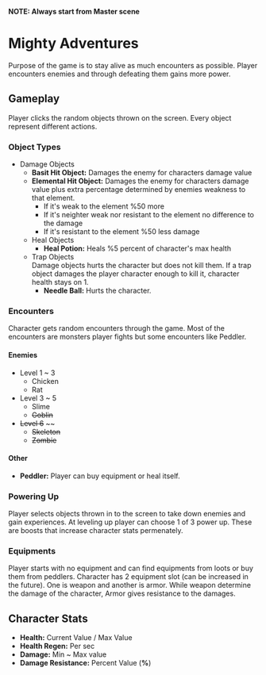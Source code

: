**NOTE: Always start from Master scene**
# Mighty Adventures
 Purpose of the game is to stay alive as much encounters as possible. Player encounters enemies and through defeating them gains more power. 
## Gameplay
 Player clicks the random objects thrown on the screen. Every object represent different actions.
### Object Types
  - Damage Objects
    - **Basit Hit Object:** Damages the enemy for characters damage value
    - **Elemental Hit Object:** Damages the enemy for characters damage value plus extra percentage determined by enemies weakness to that element.
        - If it's weak to the element %50 more
        - If it's neighter weak nor resistant to the element no difference to the damage
        - If it's resistant to the element %50 less damage
    - Heal Objects
        - **Heal Potion:** Heals %5 percent of character's max health
    - Trap Objects  
          Damage objects hurts the character but does not kill them. If a trap object damages the player character enough to kill it, character health stays on 1.
        - **Needle Ball:** Hurts the character.
### Encounters
 Character gets random encounters through the game. Most of the encounters are monsters player fights but some encounters like Peddler.
#### Enemies
- Level 1 ~ 3
    - Chicken
    - Rat
- Level 3 ~ 5
    - Slime
    - ~~Goblin~~
- ~~Level 6~~ ~~ 
    - ~~Skeleton~~
    - ~~Zombie~~
#### Other
- **Peddler:** Player can buy equipment or heal itself.
### Powering Up
 Player selects objects thrown in to the screen to take down enemies and gain experiences. At leveling up player can choose 1 of 3 power up. These are boosts that increase character stats permenately.
### Equipments
 Player starts with no equipment and can find equipments from loots or buy them from peddlers. Character has 2 equipment slot (can be increased in the future). One is weapon and another is armor. While weapon determine the damage of the character, Armor gives resistance to the damages.
## Character Stats
- **Health:** Current Value / Max Value
- **Health Regen:** Per sec
- **Damage:** Min ~ Max value
- **Damage Resistance:** Percent Value (**%**)
